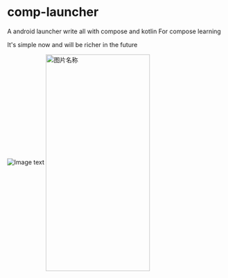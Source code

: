 # comp-launcher
A android launcher write all with compose and kotlin
For compose learning

It's simple now  and will be richer in the future


![Image text](https://github.com/dikeboy/compose-launcher/blob/main/review/device-2021-09-12-195455.png)
 <img src="https://github.com/dikeboy/compose-launcher/blob/main/review/device-2021-09-12-195455.png" width = "240" height = "500" alt="图片名称" align=center />
